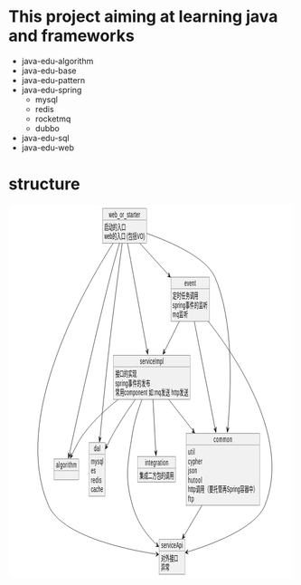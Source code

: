 # This project aiming at learning java and frameworks



- java-edu-algorithm 
- java-edu-base  
- java-edu-pattern 
- java-edu-spring 
  - mysql
  - redis
  - rocketmq
  - dubbo 
- java-edu-sql 
- java-edu-web 

# structure

<?xml version="1.0" encoding="us-ascii" standalone="no"?><svg xmlns="http://www.w3.org/2000/svg" xmlns:xlink="http://www.w3.org/1999/xlink" contentStyleType="text/css" height="660px" preserveAspectRatio="none" style="width:929px;height:660px;background:#FFFFFF;" version="1.1" viewBox="0 0 929 660" width="929px" zoomAndPan="magnify"><defs/><g><g id="elem_algorithm"><rect fill="#F1F1F1" height="36.4883" style="stroke:#181818;stroke-width:0.5;" width="81" x="147.73" y="449.83"/><text fill="#000000" font-family="sans-serif" font-size="14" lengthAdjust="spacing" textLength="67" x="154.73" y="465.3652">algorithm</text><line style="stroke:#181818;stroke-width:0.5;" x1="148.73" x2="227.73" y1="470.3183" y2="470.3183"/></g><g id="elem_integration"><rect fill="#F1F1F1" height="44.9766" style="stroke:#181818;stroke-width:0.5;" width="124" x="421.23" y="445.59"/><text fill="#000000" font-family="sans-serif" font-size="14" lengthAdjust="spacing" textLength="76" x="445.23" y="461.1252">integration</text><line style="stroke:#181818;stroke-width:0.5;" x1="422.23" x2="544.23" y1="466.0783" y2="466.0783"/><text fill="#000000" font-family="sans-serif" font-size="14" lengthAdjust="spacing" textLength="112" x="427.23" y="483.6134">&#38598;&#25104;&#20108;&#26041;&#21253;&#30340;&#35843;&#29992;</text></g><g id="elem_common"><rect fill="#F1F1F1" height="127.418" style="stroke:#181818;stroke-width:0.5;" width="239" x="579.73" y="404.37"/><text fill="#000000" font-family="sans-serif" font-size="14" lengthAdjust="spacing" textLength="60" x="669.23" y="419.9052">common</text><line style="stroke:#181818;stroke-width:0.5;" x1="580.73" x2="817.73" y1="424.8583" y2="424.8583"/><text fill="#000000" font-family="sans-serif" font-size="14" lengthAdjust="spacing" textLength="22" x="585.73" y="442.3934">util</text><text fill="#000000" font-family="sans-serif" font-size="14" lengthAdjust="spacing" textLength="46" x="585.73" y="458.8817">cypher</text><text fill="#000000" font-family="sans-serif" font-size="14" lengthAdjust="spacing" textLength="29" x="585.73" y="475.37">json</text><text fill="#000000" font-family="sans-serif" font-size="14" lengthAdjust="spacing" textLength="45" x="585.73" y="491.8583">hutool</text><text fill="#000000" font-family="sans-serif" font-size="14" lengthAdjust="spacing" textLength="227" x="585.73" y="508.3466">http&#35843;&#29992;&#65288;&#35201;&#25176;&#31649;&#20877;Spring&#23481;&#22120;&#20013;&#65289;</text><text fill="#000000" font-family="sans-serif" font-size="14" lengthAdjust="spacing" textLength="19" x="585.73" y="524.8348">ftp</text></g><g id="elem_event"><rect fill="#F1F1F1" height="77.9531" style="stroke:#181818;stroke-width:0.5;" width="126" x="529.23" y="128.46"/><text fill="#000000" font-family="sans-serif" font-size="14" lengthAdjust="spacing" textLength="37" x="573.73" y="143.9952">event</text><line style="stroke:#181818;stroke-width:0.5;" x1="530.23" x2="654.23" y1="148.9483" y2="148.9483"/><text fill="#000000" font-family="sans-serif" font-size="14" lengthAdjust="spacing" textLength="84" x="535.23" y="166.4834">&#23450;&#26102;&#20219;&#21153;&#35843;&#29992;</text><text fill="#000000" font-family="sans-serif" font-size="14" lengthAdjust="spacing" textLength="114" x="535.23" y="182.9717">spring&#20107;&#20214;&#30340;&#30417;&#21548;</text><text fill="#000000" font-family="sans-serif" font-size="14" lengthAdjust="spacing" textLength="50" x="535.23" y="199.46">mq&#30417;&#21548;</text></g><g id="elem_serviceApi"><rect fill="#F1F1F1" height="61.4648" style="stroke:#181818;stroke-width:0.5;" width="84" x="491.23" y="591.79"/><text fill="#000000" font-family="sans-serif" font-size="14" lengthAdjust="spacing" textLength="70" x="498.23" y="607.3252">serviceApi</text><line style="stroke:#181818;stroke-width:0.5;" x1="492.23" x2="574.23" y1="612.2783" y2="612.2783"/><text fill="#000000" font-family="sans-serif" font-size="14" lengthAdjust="spacing" textLength="56" x="497.23" y="629.8134">&#23545;&#22806;&#25509;&#21475;</text><text fill="#000000" font-family="sans-serif" font-size="14" lengthAdjust="spacing" textLength="28" x="497.23" y="646.3017">&#24322;&#24120;</text></g><g id="elem_serviceImpl"><rect fill="#F1F1F1" height="77.9531" style="stroke:#181818;stroke-width:0.5;" width="250" x="342.23" y="266.41"/><text fill="#000000" font-family="sans-serif" font-size="14" lengthAdjust="spacing" textLength="77" x="428.73" y="281.9452">serviceImpl</text><line style="stroke:#181818;stroke-width:0.5;" x1="343.23" x2="591.23" y1="286.8983" y2="286.8983"/><text fill="#000000" font-family="sans-serif" font-size="14" lengthAdjust="spacing" textLength="70" x="348.23" y="304.4334">&#25509;&#21475;&#30340;&#23454;&#29616;</text><text fill="#000000" font-family="sans-serif" font-size="14" lengthAdjust="spacing" textLength="114" x="348.23" y="320.9217">spring&#20107;&#20214;&#30340;&#21457;&#24067;</text><text fill="#000000" font-family="sans-serif" font-size="14" lengthAdjust="spacing" textLength="238" x="348.23" y="337.41">&#24120;&#29992;component &#22914;:mq&#21457;&#36865; http&#21457;&#36865;</text></g><g id="elem_dal"><rect fill="#F1F1F1" height="94.4414" style="stroke:#181818;stroke-width:0.5;" width="52" x="263.23" y="420.86"/><text fill="#000000" font-family="sans-serif" font-size="14" lengthAdjust="spacing" textLength="21" x="278.73" y="436.3952">dal</text><line style="stroke:#181818;stroke-width:0.5;" x1="264.23" x2="314.23" y1="441.3483" y2="441.3483"/><text fill="#000000" font-family="sans-serif" font-size="14" lengthAdjust="spacing" textLength="40" x="269.23" y="458.8834">mysql</text><text fill="#000000" font-family="sans-serif" font-size="14" lengthAdjust="spacing" textLength="15" x="269.23" y="475.3717">es</text><text fill="#000000" font-family="sans-serif" font-size="14" lengthAdjust="spacing" textLength="34" x="269.23" y="491.86">redis</text><text fill="#000000" font-family="sans-serif" font-size="14" lengthAdjust="spacing" textLength="39" x="269.23" y="508.3483">cache</text></g><g id="elem_web_or_starter"><rect fill="#F1F1F1" height="61.4648" style="stroke:#181818;stroke-width:0.5;" width="144" x="306.23" y="7"/><text fill="#000000" font-family="sans-serif" font-size="14" lengthAdjust="spacing" textLength="102" x="327.23" y="22.5352">web_or_starter</text><line style="stroke:#181818;stroke-width:0.5;" x1="307.23" x2="449.23" y1="27.4883" y2="27.4883"/><text fill="#000000" font-family="sans-serif" font-size="14" lengthAdjust="spacing" textLength="70" x="312.23" y="45.0234">&#21551;&#21160;&#30340;&#20837;&#21475;</text><text fill="#000000" font-family="sans-serif" font-size="14" lengthAdjust="spacing" textLength="132" x="312.23" y="61.5117">web&#30340;&#20837;&#21475; (&#21253;&#25324;VO)</text></g><!--link web_or_starter to dal--><g id="link_web_or_starter_dal"><path codeLine="39" d="M370.71,68.82 C359.96,112.29 339.89,195.26 325.23,266.41 C314.89,316.64 304.72,374.28 297.85,414.86 " fill="none" id="web_or_starter-to-dal" style="stroke:#181818;stroke-width:1.0;"/><polygon fill="#181818" points="296.85,419.72,302.2867,411.5077,297.6789,414.7892,294.3975,410.1814,296.85,419.72" style="stroke:#181818;stroke-width:1.0;"/></g><!--link web_or_starter to serviceApi--><g id="link_web_or_starter_serviceApi"><path codeLine="40" d="M341.16,68.7 C245.46,149.63 6,376.86 130.23,531.79 C174.26,586.7 387.9,610.17 485.01,618.12 " fill="none" id="web_or_starter-to-serviceApi" style="stroke:#181818;stroke-width:1.0;"/><polygon fill="#181818" points="489.96,618.6,481.3087,613.8931,484.976,618.2001,480.6689,621.8674,489.96,618.6" style="stroke:#181818;stroke-width:1.0;"/></g><!--link web_or_starter to serviceImpl--><g id="link_web_or_starter_serviceImpl"><path codeLine="41" d="M388.35,68.94 C404.08,115.88 434.45,206.53 452.57,260.63 " fill="none" id="web_or_starter-to-serviceImpl" style="stroke:#181818;stroke-width:1.0;"/><polygon fill="#181818" points="454.39,265.07,455.3209,255.2652,452.8003,260.3295,447.7361,257.8088,454.39,265.07" style="stroke:#181818;stroke-width:1.0;"/></g><!--link web_or_starter to event--><g id="link_web_or_starter_event"><path codeLine="42" d="M428.67,68.83 C457.18,85.84 493.19,107.34 524.17,125.82 " fill="none" id="web_or_starter-to-event" style="stroke:#181818;stroke-width:1.0;"/><polygon fill="#181818" points="528.09,128.76,522.4187,120.7079,523.7988,126.1938,518.3128,127.5739,528.09,128.76" style="stroke:#181818;stroke-width:1.0;"/></g><!--link web_or_starter to common--><g id="link_web_or_starter_common"><path codeLine="43" d="M450.61,51.15 C528.6,66.11 645.3,93.65 673.23,128.46 C734.18,204.44 727.29,323.36 714.74,398.17 " fill="none" id="web_or_starter-to-common" style="stroke:#181818;stroke-width:1.0;"/><polygon fill="#181818" points="713.75,402.92,719.2099,394.7231,714.5928,397.9915,711.3243,393.3745,713.75,402.92" style="stroke:#181818;stroke-width:1.0;"/></g><!--link web_or_starter to algorithm--><g id="link_web_or_starter_algorithm"><path codeLine="44" d="M361.72,68.74 C352.41,86.02 340.76,108.26 331.23,128.46 C276.06,245.35 218.67,389.24 197.12,444.24 " fill="none" id="web_or_starter-to-algorithm" style="stroke:#181818;stroke-width:1.0;"/><polygon fill="#181818" points="195.02,448.59,202.0398,441.6819,196.8522,443.9378,194.5963,438.7503,195.02,448.59" style="stroke:#181818;stroke-width:1.0;"/></g><!--link serviceImpl to serviceApi--><g id="link_serviceImpl_serviceApi"><path codeLine="46" d="M435.25,344.82 C423.01,361.93 410.5,383.02 404.23,404.37 C388.27,458.7 378,481.59 404.23,531.79 C421.3,564.45 456.28,587.63 485.51,602.23 " fill="none" id="serviceImpl-to-serviceApi" style="stroke:#181818;stroke-width:1.0;"/><polygon fill="#181818" points="489.89,604.86,483.5709,597.3056,485.4008,602.6583,480.0482,604.4883,489.89,604.86" style="stroke:#181818;stroke-width:1.0;"/></g><!--link serviceImpl to dal--><g id="link_serviceImpl_dal"><path codeLine="47" d="M413.56,344.64 C390.7,361.89 364.27,383.13 342.23,404.37 C334.29,412.02 326.31,420.77 319.04,429.26 " fill="none" id="serviceImpl-to-dal" style="stroke:#181818;stroke-width:1.0;"/><polygon fill="#181818" points="315.53,432.4,324.4071,428.1341,318.7687,428.5907,318.3121,422.9523,315.53,432.4" style="stroke:#181818;stroke-width:1.0;"/></g><!--link serviceImpl to common--><g id="link_serviceImpl_common"><path codeLine="48" d="M522.51,344.67 C546.7,361.44 575.81,381.6 603.36,400.68 " fill="none" id="serviceImpl-to-common" style="stroke:#181818;stroke-width:1.0;"/><polygon fill="#181818" points="607.12,403.97,601.9895,395.563,603.0065,401.1277,597.4418,402.1446,607.12,403.97" style="stroke:#181818;stroke-width:1.0;"/></g><!--link serviceImpl to algorithm--><g id="link_serviceImpl_algorithm"><path codeLine="49" d="M357.11,344.83 C320.12,360.37 279.77,380.38 246.23,404.37 C230.44,415.66 215.63,431.8 204.93,444.88 " fill="none" id="serviceImpl-to-algorithm" style="stroke:#181818;stroke-width:1.0;"/><polygon fill="#181818" points="201.18,448.55,209.9399,444.0484,204.3157,444.6555,203.7086,439.0313,201.18,448.55" style="stroke:#181818;stroke-width:1.0;"/></g><!--link serviceImpl to integration--><g id="link_serviceImpl_integration"><path codeLine="50" d="M471.02,344.47 C473.93,373.63 477.86,413.18 480.47,439.38 " fill="none" id="serviceImpl-to-integration" style="stroke:#181818;stroke-width:1.0;"/><polygon fill="#181818" points="481.04,444.09,484.122,434.7358,480.5411,439.115,476.1619,435.5341,481.04,444.09" style="stroke:#181818;stroke-width:1.0;"/></g><!--link event to serviceApi--><g id="link_event_serviceApi"><path codeLine="52" d="M651.66,206.7 C748.67,273.89 922.05,416.87 836.23,531.79 C805.64,572.75 658.96,601.63 581.47,614.31 " fill="none" id="event-to-serviceApi" style="stroke:#181818;stroke-width:1.0;"/><polygon fill="#181818" points="576.55,615.27,586.0735,617.7807,581.4858,614.4711,584.7953,609.8834,576.55,615.27" style="stroke:#181818;stroke-width:1.0;"/></g><!--link event to serviceImpl--><g id="link_event_serviceImpl"><path codeLine="53" d="M557.08,206.67 C541.37,223.76 522.79,243.97 506.61,261.56 " fill="none" id="event-to-serviceImpl" style="stroke:#181818;stroke-width:1.0;"/><polygon fill="#181818" points="503.55,264.97,512.5918,261.0655,506.9396,261.2943,506.7108,255.6421,503.55,264.97" style="stroke:#181818;stroke-width:1.0;"/></g><!--link event to common--><g id="link_event_common"><path codeLine="54" d="M606,206.87 C623.34,255.27 653.44,339.27 674.74,398.73 " fill="none" id="event-to-common" style="stroke:#181818;stroke-width:1.0;"/><polygon fill="#181818" points="676.65,403.04,677.3862,393.2187,674.9665,398.3319,669.8533,395.9123,676.65,403.04" style="stroke:#181818;stroke-width:1.0;"/></g><!--link common to serviceApi--><g id="link_common_serviceApi"><path codeLine="57" d="M630.75,531.96 C609.83,551.17 587.64,571.56 569.71,588.01 " fill="none" id="common-to-serviceApi" style="stroke:#181818;stroke-width:1.0;"/><polygon fill="#181818" points="566.72,590.68,576.054,587.5373,570.4022,587.2975,570.642,581.6457,566.72,590.68" style="stroke:#181818;stroke-width:1.0;"/></g><!--SRC=[VLBBJi905DtVh-XI5_o02nENhboOk3MbZBIaxPJfe274H4K8BtaanXU92L492mLMf3m-fzFAYbzmsYB5GkpgzfnxppbtPd0yXIGgY6eI4uNA6k00K7IAaaIa2jPp8F1ltYuwfQOzgJaFOrOhk2-ttyEyUz-3ozyH2MkQrvsXYWfIrf0HWPI9TP0p56CLP4gDO6OnAtrthvtoazlliEBTiK4KFSdwO_RSiwslnQmCPzG8XT4vqcaEMF_5UHpPqochT9RUfZzfJwhsTCGJkUqMQtw2bbuMAmKJaND5GWU6mcK6O_R-uDG_MECDsEo6MTP6uw5cg3a8UhWkwx-wzM7KZJLQpCe3d-TH-F86rdbEWNLlzhGq9-TNruAtSr267WcHQsjPCwq2Ce6WX6A294eo2bikKFmKarEJYeGYmZCt1wpIypmBVcpEhtw47NuTJlNpv6YN2y3VKI4Ms_SCjy7XeVp3UYUnZVRlP1iHl89jJFZ6O4qy6YLAUU6ZsD8Z2eS6KMRjDGFuqQEs6w2_U8WkBG628Zh-0m00]--></g></svg>